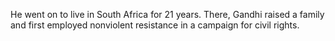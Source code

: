  He went on to live in South Africa for 21 years. There, Gandhi raised a family and first employed nonviolent resistance in a campaign for civil rights.
